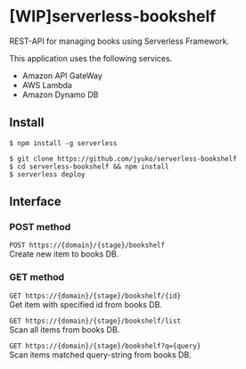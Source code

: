 # [WIP]serverless-bookshelf
REST-API for managing books using Serverless Framework.

This application uses the following services.

* Amazon API GateWay
* AWS Lambda
* Amazon Dynamo DB

## Install
```
$ npm install -g serverless
```

```
$ git clone https://github.com/jyuko/serverless-bookshelf
$ cd serverless-bookshelf && npm install
$ serverless deploy
```

## Interface

### POST method
`POST https://{domain}/{stage}/bookshelf`  
Create new item to books DB.

### GET method
`GET https://{domain}/{stage}/bookshelf/{id}`  
Get item with specified id from books DB.

`GET https://{domain}/{stage}/bookshelf/list`  
Scan all items from books DB.

`GET https://{domain}/{stage}/bookshelf?q={query}`  
Scan items matched query-string from books DB.  
